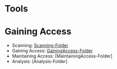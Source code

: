 # Tools

# Gaining Access


- Scanning: [Scanning-Folder]
- Gaining Access: [GainingAccess-Folder]
- Maintaining Access: [MaintainingAccess-Folder]
- Analysis: [Analysis-Folder]






[Scanning-Folder]: <https://github.com/k3rt4s/RedTeaming/blob/main/Tools/2. Scanning>

[GainingAccess-Folder]: <https://github.com/k3rt4s/RedTeaming/blob/main/Tools/3. Gaining Access>

